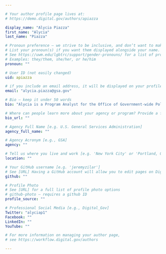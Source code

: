 ```yaml
---

# Your author profile page lives at:
# https://demo.digital.gov/authors/apiazza

display_name: "Alycia Piazza"
first_name: "Alycia"
last_name: "Piazza"

# Pronoun preference — we strive to be inclusive, and don’t want to make assumptions on a person’s first name (be it a gender-neutral name, or is one more common in languages other than English). Learn more http://www.MyPronouns.org
# List your pronoun(s) if you want them displayed alongside your name. Leave it blank and we'll use just your name.
# See https://uwm.edu/lgbtrc/support/gender-pronouns/ for a list of pronouns
# Examples: they/them, she/her, or he/him
pronoun: ""

# User ID (not easily changed)
uid: apiazza

# if you include an email address, it will be displayed on your profile page
email: "alycia.piazza@gsa.gov"

# Bio — keep it under 50 words
bio: "Alycia is a Program Analyst for the Office of Government-wide Policy which supports DotGov.gov and Section508.gov among other cross-agency initiatives. Formerly the Platform Manager for DigitalGov.gov and Program Manger for DigitalGov University, she&#39;s  been working at GSA since 2009. She enjoys working across agencies to better serve citizens in the digital environment."

# Where can people learn more about your agency or program? Provide a full URL [e.g. 'https://www.example.gov/']
bio_url: ""

# Agency Full Name [e.g. U.S. General Services Administration]
agency_full_name: ""

# Agency Acronym [e.g., GSA]
agency: ""

# Tell us where you live and work [e.g. 'New York City' or 'Portland, OR']
location: ""

# Your GitHub username [e.g. 'jeremyzilar']
# See [URL] Having a GitHub account will allow you to edit pages on DigitalGov. The image used in your GitHub account can also be used to populate your digital.gov profile photo.
github: ""

# Profile Photo
# See [URL] for a full list of profile photo options
# github-photo — requires a github ID
profile_source: ""

# Professional Social Media [e.g., Digital_Gov]
Twitter: "alyciap1"
Facebook: ""
LinkedIn: ""
YouTube: ""

# For more information on managing your author page,
# see https://workflow.digital.gov/authors

---
```

